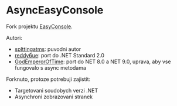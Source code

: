 ﻿# AsyncEasyConsole

Fork projektu [EasyConsole](https://github.com/ericallenpaul/EasyConsole).

Autori:
  * [splttingatms](https://github.com/splttingatms/): puvodni autor
  * [reddy6ue](https://github.com/reddy6ue/): port do .NET Standard 2.0
  * [GodEmperorOfTime](https://github.com/GodEmperorOfTime): port do NET 8.0 a NET 9.0, uprava, aby vse fungovalo s async metodama

Forknuto, protoze potrebuji zajistit:
 * Targetovani soudobych verzi .NET
 * Asynchroni zobrazovani stranek 
